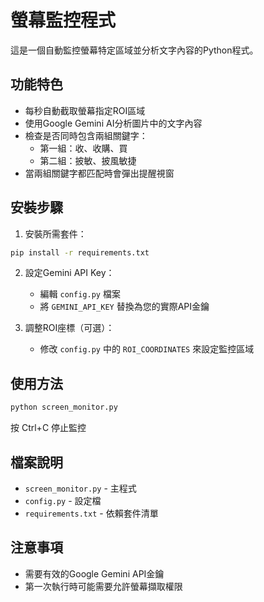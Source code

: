 # 螢幕監控程式

這是一個自動監控螢幕特定區域並分析文字內容的Python程式。

## 功能特色

- 每秒自動截取螢幕指定ROI區域
- 使用Google Gemini AI分析圖片中的文字內容  
- 檢查是否同時包含兩組關鍵字：
  - 第一組：收、收購、買
  - 第二組：披敏、披風敏捷
- 當兩組關鍵字都匹配時會彈出提醒視窗

## 安裝步驟

1. 安裝所需套件：
```bash
pip install -r requirements.txt
```

2. 設定Gemini API Key：
   - 編輯 `config.py` 檔案
   - 將 `GEMINI_API_KEY` 替換為您的實際API金鑰

3. 調整ROI座標（可選）：
   - 修改 `config.py` 中的 `ROI_COORDINATES` 來設定監控區域

## 使用方法

```bash
python screen_monitor.py
```

按 Ctrl+C 停止監控

## 檔案說明

- `screen_monitor.py` - 主程式
- `config.py` - 設定檔
- `requirements.txt` - 依賴套件清單

## 注意事項

- 需要有效的Google Gemini API金鑰
- 第一次執行時可能需要允許螢幕擷取權限